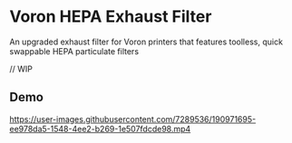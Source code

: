 # Voron HEPA Exhaust Filter
An upgraded exhaust filter for Voron printers that features toolless, quick swappable HEPA particulate filters 

// WIP

## Demo

https://user-images.githubusercontent.com/7289536/190971695-ee978da5-1548-4ee2-b269-1e507fdcde98.mp4

